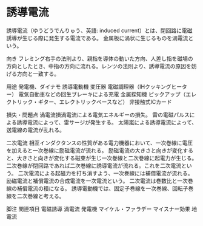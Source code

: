 # 誘導電流

誘導電流（ゆうどうでんりゅう、英語: induced current）とは、閉回路に電磁誘導が生じる際に発生する電流である。
金属板に渦状に生じるものを渦電流という。

向き
フレミング右手の法則より、親指を導体の動いた方向、人差し指を磁場の方向としたとき、中指の方向に流れる。レンツの法則より、誘導電流の原因を妨げる方向と一致する。

用途
発電機、ダイナモ
誘導電動機
変圧器
電磁調理器（IHクッキングヒーター）
電気自動車などの回生ブレーキによる充電
金属探知機
ピックアップ（エレクトリック・ギター、エレクトリックベースなど）
非接触式ICカード

損失・問題点
渦電流損渦電流による電気エネルギーの損失。
雷の電磁パルスによる誘導電流によって、雷サージが発生する。
太陽嵐による誘導電流によって、送電線の電流が乱れる。

二次電流
相互インダクタンスの性質がある電力機器において、一次巻線に電圧を加えると一次巻線に励磁電流が流れる。
励磁電流の大きさと向きが変化すると、大きさと向きが変化する磁束が生じ一次巻線と二次巻線に起電力が生じる。
二次巻線が閉回路であれば二次巻線に誘導電流が流れる。これを二次電流という。
二次電流による起磁力を打ち消すよう、一次巻線には補償電流が流れる。
励磁電流と補償電流の合成電流を一次電流という。
二次電流は巻数比と一次巻線の補償電流の積になる。
誘導電動機では、固定子巻線を一次巻線、回転子巻線を二次巻線と考える。

脚注
関連項目
電磁誘導
渦電流
発電機
マイケル・ファラデー
マイスナー効果
地電流